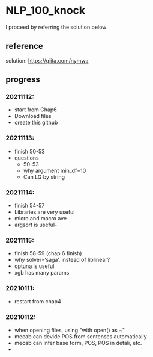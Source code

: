 # NLP_100_knock
I proceed by referring the solution below

## reference
solution: https://qiita.com/nymwa

## progress
### 20211112:
- start from Chap6
- Download files
- create this github
### 20211113:
- finish 50-53
- questions
  - 50-53
  - why argument min_df=10
  - Can LG by string
### 20211114:
- finish 54-57
- Libraries are very useful
- micro and macro ave 
- argsort is useful- 
### 20211115:
- finish 58-59 (chap 6 finish)
- why solver=‘saga’, instead of liblinear?
- optuna is useful
- xgb has many params
### 20210111:
- restart from chap4 
### 20210112:
- when opening files, using "with open() as ~"
- mecab can devide POS from sentenses automatically
- mecab can infer base form, POS, POS in detali, etc.
- 
